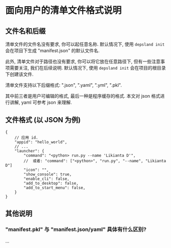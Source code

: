 # 面向用户的清单文件格式说明

## 文件名和后缀

清单文件的文件名没有要求, 你可以起任意名称. 默认情况下, 使用 `depsland init` 会在项目下生成 "manifest.json" 的默认文件名.

此外, 清单文件对于路径也没有要求, 你可以将它放在任意路径下, 但有一些注意事项需要关注, 我们在后续说明. 默认情况下, 使用 `depsland init` 会在项目的根目录下创建该文件.

清单文件支持以下后缀格式: ".json", ".yaml", ".yml", ".pkl".

其中前三者是用户可编辑的格式, 最后一种是程序缓存的格式. 本文对 json 格式进行讲解, yaml 可参考 json 来理解.

## 文件格式 (以 JSON 为例)



```json5
{
    // 应用 id.
    "appid": "hello_world",
    // ...
    "launcher": {
        "command": "<python> run.py --name 'Likianta D'",
        //  或者: "command": ["<python>", "run.py", "--name", "Likianta D"]
        "icon": "",
        "show_console": true,
        "enable_cli": false,
        "add_to_desktop": false,
        "add_to_start_menu": false,
    }
}
```

## 其他说明

### "manifest.pkl" 与 "manifest.json/yaml" 具体有什么区别?

...